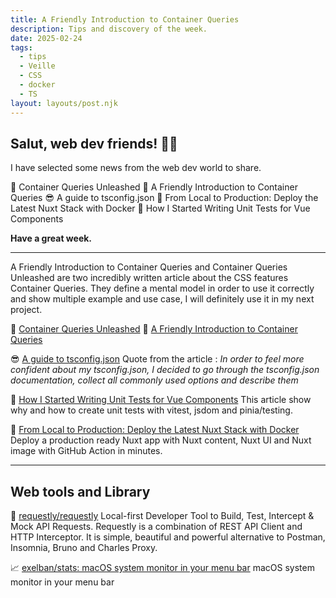 ```yaml
---
title: A Friendly Introduction to Container Queries
description: Tips and discovery of the week.
date: 2025-02-24
tags:
  - tips
  - Veille
  - CSS
  - docker
  - TS
layout: layouts/post.njk
---
```

## Salut, web dev friends! 🧑‍💻

I have selected some news  from the web dev world to share.

🥇 Container Queries Unleashed
🥈 A Friendly Introduction to Container Queries
😎 A guide to tsconfig.json
📝 From Local to Production: Deploy the Latest Nuxt Stack with Docker
📗 How I Started Writing Unit Tests for Vue Components

**Have a great week.**

___


A Friendly Introduction to Container Queries and Container Queries Unleashed are two incredibly written article about the CSS features Container Queries. They define a mental model in order to use it correctly and show multiple example and use case, I will definitely use it in my next project.

🥇 [Container Queries Unleashed](https://www.joshwcomeau.com/css/container-queries-unleashed/)
🥈 [A Friendly Introduction to Container Queries](https://www.joshwcomeau.com/css/container-queries-introduction/)

😎 [A guide to tsconfig.json](https://2ality.com/2025/01/tsconfig-json.html)
Quote from the article :  *In order to feel more confident about my tsconfig.json, I decided to go through the tsconfig.json documentation, collect all commonly used options and describe them*

📗 [How I Started Writing Unit Tests for Vue Components](https://dev.to/byteminds/how-i-started-writing-unit-tests-for-vue-components-1771?bb=206787)
This article show why and how to create unit tests with vitest, jsdom and pinia/testing. 

📝 [From Local to Production: Deploy the Latest Nuxt Stack with Docker](https://www.hrcd.fr/writing/from-local-to-production-containerizing-your-nuxt-app)
Deploy a production ready Nuxt app with Nuxt content, Nuxt UI and Nuxt image with GitHub Action in minutes.

___

## Web tools and Library

🔧 [requestly/requestly](https://github.com/requestly/requestly)
Local-first Developer Tool to Build, Test, Intercept & Mock API Requests. Requestly is a combination of REST API Client and HTTP Interceptor. It is simple, beautiful and powerful alternative to Postman, Insomnia, Bruno and Charles Proxy.

📈 [exelban/stats: macOS system monitor in your menu bar](https://github.com/exelban/stats)
macOS system monitor in your menu bar